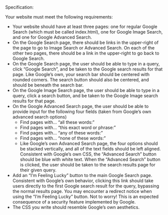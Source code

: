 Specification:

Your website must meet the following requirements:

  - Your website should have at least three pages: one for regular Google Search (which must be called index.html), one for Google Image Search, and one for Google Advanced Search.
  - On the Google Search page, there should be links in the upper-right of the page to go to Image Search or Advanced Search. On each of the other two pages, there should be a link in the upper-right to go back to Google Search.
  - On the Google Search page, the user should be able to type in a query, click “Google Search”, and be taken to the Google search results for that page.
Like Google’s own, your search bar should be centered with rounded corners. The search button should also be centered, and should be beneath the search bar.
  - On the Google Image Search page, the user should be able to type in a query, click a search button, and be taken to the Google Image search results for that page.
  - On the Google Advanced Search page, the user should be able to provide input for the following four fields (taken from Google’s own advanced search options)
     - Find pages with… “all these words:”
     - Find pages with… “this exact word or phrase:”
     - Find pages with… “any of these words:”
     - Find pages with… “none of these words:”
     - Like Google’s own Advanced Search page, the four options should be stacked vertically, and all of the text fields should be left aligned.
Consistent with Google’s own CSS, the “Advanced Search” button should be blue with white text.
When the “Advanced Search” button is clicked, the user should be taken to the search results page for their given query.
  - Add an “I’m Feeling Lucky” button to the main Google Search page. Consistent with Google’s own behavior, clicking this link should take users directly to the first Google search result for the query, bypassing the normal results page.
You may encounter a redirect notice when using the “I’m Feeling Lucky” button. Not to worry! This is an expected consequence of a security feature implemented by Google.
  - The CSS you write should resemble Google’s own aesthetics.
